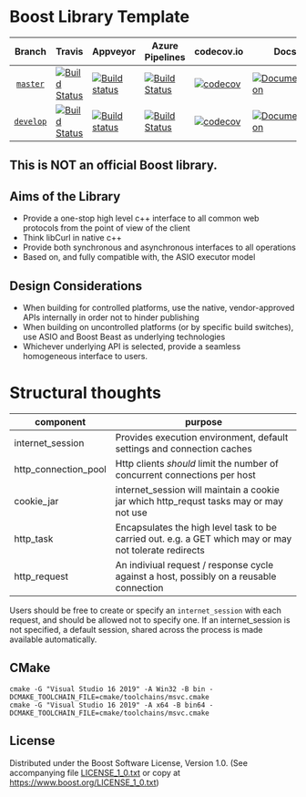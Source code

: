 # Boost Library Template

Branch          | Travis | Appveyor | Azure Pipelines | codecov.io | Docs | Matrix |
:-------------: | ------ | -------- | --------------- | ---------- | ---- | ------ |
[`master`](https://github.com/madmongo1/webclient/tree/master) | [![Build Status](https://travis-ci.org/madmongo1/webclient.svg?branch=master)](https://travis-ci.org/madmongo1/webclient) | [![Build status](https://ci.appveyor.com/api/projects/status/github/madmongo1/webclient?branch=master&svg=true)](https://ci.appveyor.com/project/madmongo1/webclient/branch/master) | [![Build Status](https://img.shields.io/azure-devops/build/madmongo1/6c855cbf-4aa5-4b51-bcad-245dc439ae7d/3/master)](https://madmongo1.visualstudio.com/webclient/_build/latest?definitionId=3&branchName=master) | [![codecov](https://codecov.io/gh/madmongo1/webclient/branch/master/graph/badge.svg)](https://codecov.io/gh/madmongo1/webclient/branch/master) | [![Documentation](https://img.shields.io/badge/docs-master-brightgreen.svg)](http://vinniefalco.github.com/doc/webclient/index.html) | [![Matrix](https://img.shields.io/badge/matrix-master-brightgreen.svg)](http://www.boost.org/development/tests/master/developer/webclient.html)
[`develop`](https://github.com/madmongo1/webclient/tree/develop) | [![Build Status](https://travis-ci.org/madmongo1/webclient.svg?branch=develop)](https://travis-ci.org/madmongo1/webclient) | [![Build status](https://ci.appveyor.com/api/projects/status/github/madmongo1/webclient?branch=develop&svg=true)](https://ci.appveyor.com/project/madmongo1/webclient/branch/develop) | [![Build Status](https://img.shields.io/azure-devops/build/madmongo1/6c855cbf-4aa5-4b51-bcad-245dc439ae7d/3/develop)](https://madmongo1.visualstudio.com/webclient/_build/latest?definitionId=3&branchName=develop) | [![codecov](https://codecov.io/gh/madmongo1/webclient/branch/develop/graph/badge.svg)](https://codecov.io/gh/madmongo1/webclient/branch/develop) | [![Documentation](https://img.shields.io/badge/docs-develop-brightgreen.svg)](http://vinniefalco.github.com/doc/webclient/index.html) | [![Matrix](https://img.shields.io/badge/matrix-develop-brightgreen.svg)](http://www.boost.org/development/tests/develop/developer/webclient.html)

## This is **NOT** an official Boost library.

## Aims of the Library

* Provide a one-stop high level c++ interface to all common web protocols from the point of view of the client
* Think libCurl in native c++
* Provide both synchronous and asynchronous interfaces to all operations
* Based on, and fully compatible with, the ASIO executor model

## Design Considerations

* When building for controlled platforms, use the native, vendor-approved APIs internally in order not to hinder publishing
* When building on uncontrolled platforms (or by specific build switches), use ASIO and Boost Beast as underlying technologies
* Whichever underlying API is selected, provide a seamless homogeneous interface to users.

# Structural thoughts

| component     | purpose       |
| ------------- | ------------- |
| internet_session | Provides execution environment, default settings and connection caches |
| http_connection_pool | Http clients *should* limit the number of concurrent connections per host |
| cookie_jar       | internet_session will maintain a cookie jar which http_requst tasks may or may not use |
| http_task        | Encapsulates the high level task to be carried out. e.g. a GET which may or may not tolerate redirects |
| http_request     | An indiviual request / response cycle against a host, possibly on a reusable connection |

Users should be free to create or specify an `internet_session` with each request, and should be allowed not
to specify one. If an internet_session is not specified, a default session, shared across the process
is made available automatically.

## CMake

    cmake -G "Visual Studio 16 2019" -A Win32 -B bin -DCMAKE_TOOLCHAIN_FILE=cmake/toolchains/msvc.cmake
    cmake -G "Visual Studio 16 2019" -A x64 -B bin64 -DCMAKE_TOOLCHAIN_FILE=cmake/toolchains/msvc.cmake

## License

Distributed under the Boost Software License, Version 1.0.
(See accompanying file [LICENSE_1_0.txt](LICENSE_1_0.txt) or copy at
https://www.boost.org/LICENSE_1_0.txt)
